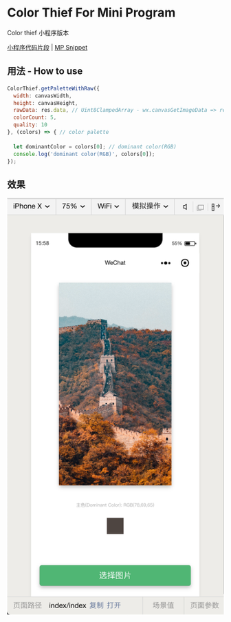# Color Thief For Mini Program

Color thief 小程序版本

[小程序代码片段](https://developers.weixin.qq.com/s/g6vE6dmY7Z9b) | [MP Snippet](https://developers.weixin.qq.com/s/g6vE6dmY7Z9b)

## 用法 - How to use
```javascript
ColorThief.getPaletteWithRaw({
  width: canvasWidth,
  height: canvasHeight,
  rawData: res.data, // Uint8ClampedArray - wx.canvasGetImageData => res.data
  colorCount: 5,
  quality: 10
}, (colors) => { // color palette

  let dominantColor = colors[0]; // dominant color(RGB)
  console.log('dominant color(RGB)', colors[0]);
});
```

## 效果

![result](https://github.com/TerryWang9112/color-thief-for-mini-program/blob/master/color-thief-MP-01.png)
